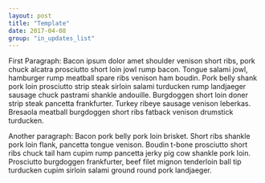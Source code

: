 ```yaml
---
layout: post
title: "Template"
date: 2017-04-08
group: "in_updates_list"
---
```


<p>First Paragraph: Bacon ipsum dolor amet shoulder venison short ribs, pork chuck alcatra prosciutto short loin jowl rump bacon. Tongue salami jowl, hamburger rump meatball spare ribs venison ham boudin. Pork belly shank pork loin prosciutto strip steak sirloin salami turducken rump landjaeger sausage chuck pastrami shankle andouille. Burgdoggen short loin doner strip steak pancetta frankfurter. Turkey ribeye sausage venison leberkas. Bresaola meatball burgdoggen short ribs fatback venison drumstick turducken.</p>
<p>Another paragraph: Bacon pork belly pork loin brisket. Short ribs shankle pork loin flank, pancetta tongue venison. Boudin t-bone prosciutto short ribs chuck tail ham cupim rump pancetta jerky pig cow shankle pork loin. Prosciutto burgdoggen frankfurter, beef filet mignon tenderloin ball tip turducken cupim sirloin salami ground round pork landjaeger.</p>
